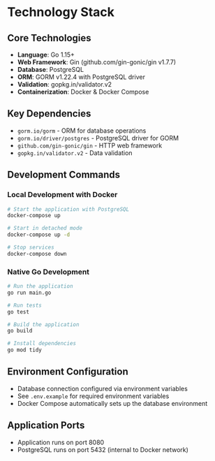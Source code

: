 # Technology Stack

## Core Technologies

- **Language**: Go 1.15+
- **Web Framework**: Gin (github.com/gin-gonic/gin v1.7.7)
- **Database**: PostgreSQL
- **ORM**: GORM v1.22.4 with PostgreSQL driver
- **Validation**: gopkg.in/validator.v2
- **Containerization**: Docker & Docker Compose

## Key Dependencies

- `gorm.io/gorm` - ORM for database operations
- `gorm.io/driver/postgres` - PostgreSQL driver for GORM
- `github.com/gin-gonic/gin` - HTTP web framework
- `gopkg.in/validator.v2` - Data validation

## Development Commands

### Local Development with Docker

```bash
# Start the application with PostgreSQL
docker-compose up

# Start in detached mode
docker-compose up -d

# Stop services
docker-compose down
```

### Native Go Development

```bash
# Run the application
go run main.go

# Run tests
go test

# Build the application
go build

# Install dependencies
go mod tidy
```

## Environment Configuration

- Database connection configured via environment variables
- See `.env.example` for required environment variables
- Docker Compose automatically sets up the database environment

## Application Ports

- Application runs on port 8080
- PostgreSQL runs on port 5432 (internal to Docker network)
